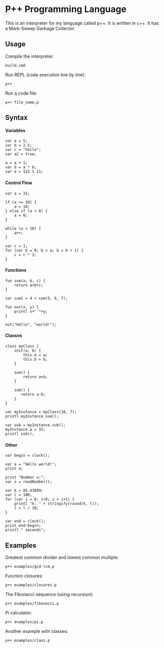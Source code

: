 # P++ Programming Language

This is an interpreter for my language called p++.
It is written in c++. It has a Mark-Sweep Garbage Collector.  

## Usage

Compile the interpreter:
```
build.cmd
```
Run REPL (code execution line by line):
```
p++ 
```
Run a code file:
```
p++ file_name.p
```

## Syntax

#### Variables

```
var a = 5;
var b = 2.5;
var c = "hello";
var a2 = true;

a = a + 1;
var d = a * b;
var e = 123 % 11;
```

#### Control Flow

```
var a = 15;

if (a >= 10) {
    a = 10;
} else if (a < 0) {
    a = 0;
}

while (a < 10) {
    a++;
}

var c = 1;
for (var b = 0; b < a; b = b + 1) {
    c = c * 2;
}
```

#### Functions

```
fun sum(a, b, c) {
    return a+b+c;
}

var sum1 = 4 + sum(5, 6, 7);

fun out(x, y) {
    printl x+" "+y;
}

out("Hello", "world!");
```

#### Classes

```
class myClass {
    init(a, b) {
        this.a = a;
        this.b = b;
    }

    sum() {
        return a+b;
    }

    sub() {
       return a-b; 
    }
}

var myInstance = myClass(10, 7);
printl myInstance.sum();

var sub = myInstance.sub();
myInstance.a = 15;
printl sub();
```

#### Other

```
var begin = clock();

var a = "Hello world!";
print a;

print "Number x:";
var x = readNumber();

var k = 85.43899;
var l = 100;
for (var i = 0; i<9; i = i+1) {
    printl "k: " + stringify(round(k, l));
    l = l / 10;
}

var end = clock();
print end-begin;
printl " seconds";
```

## Examples

Greatest common divider and lowest common multiple:

```
p++ examples/gcd-lcm.p
```

Function closures:

```
p++ examples/closures.p
```

The Fibonacci sequence (using recursion):

```
p++ examples/fibonacci.p
```

Pi calculator:

```
p++ examples/pi.p
```

Another example with classes:

```
p++ examples/class.p
```